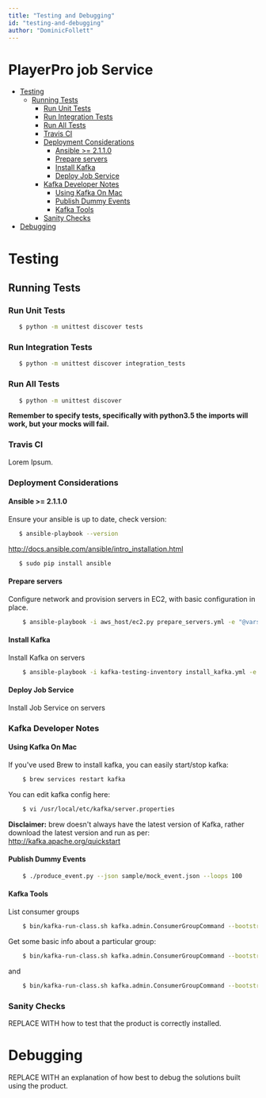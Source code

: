 ```yaml
---
title: "Testing and Debugging"
id: "testing-and-debugging" 
author: "DominicFollett"
---
```


# PlayerPro job Service

- [Testing](#testing)
  * [Running Tests](#running-tests)
    + [Run Unit Tests](#run-unit-tests)
    + [Run Integration Tests](#run-integration-tests)
    + [Run All Tests](#run-all-tests)
    + [Travis CI](#travis-ci)
    + [Deployment Considerations](#deployment-considerations)
      - [Ansible >= 2.1.1.0](#ansible----2110)
      - [Prepare servers](#prepare-servers)
      - [Install Kafka](#install-kafka)
      - [Deploy Job Service](#deploy-job-service)
    + [Kafka Developer Notes](#kafka-developer-notes)
      - [Using Kafka On Mac](#using-kafka-on-mac)
      - [Publish Dummy Events](#publish-dummy-events)
      - [Kafka Tools](#kafka-tools)
    + [Sanity Checks](#sanity-checks)
- [Debugging](#debugging)


# Testing

## Running Tests
    
### Run Unit Tests

```sh
   $ python -m unittest discover tests
```
 
### Run Integration Tests

```sh
   $ python -m unittest discover integration_tests
```

### Run All Tests

```sh
   $ python -m unittest discover
```

**Remember to specify tests, specifically with python3.5 the imports
will work, but your mocks will fail.**

### Travis CI
Lorem Ipsum.

### Deployment Considerations

#### Ansible >= 2.1.1.0
Ensure your ansible is up to date, check version:

```sh
   $ ansible-playbook --version
```

http://docs.ansible.com/ansible/intro_installation.html

```sh
   $ sudo pip install ansible
```

#### Prepare servers
Configure network and provision servers in EC2, with basic configuration in place.

```sh
    $ ansible-playbook -i aws_host/ec2.py prepare_servers.yml -e "@vars/span.yml" --private-key=aws-load_testing-private.pem
```
    
#### Install Kafka
Install Kafka on servers

```sh
    $ ansible-playbook -i kafka-testing-inventory install_kafka.yml -e "@vars/span.yml" --private-key=aws-load_testing-private.pem --user=ubuntu
```

#### Deploy Job Service
Install Job Service on servers

### Kafka Developer Notes ###

#### Using Kafka On Mac ####

If you've used Brew to install kafka, you can easily start/stop kafka:

```sh
    $ brew services restart kafka
```

You can edit kafka config here:

```sh
    $ vi /usr/local/etc/kafka/server.properties
```

**Disclaimer:** brew doesn't always have the latest version of Kafka,
rather download the latest version and run as per:
http://kafka.apache.org/quickstart

#### Publish Dummy Events ####

```sh
    $ ./produce_event.py --json sample/mock_event.json --loops 100
```

#### Kafka Tools ####
List consumer groups

```sh
    $ bin/kafka-run-class.sh kafka.admin.ConsumerGroupCommand --bootstrap-server localhost:9092 --list
```
    
Get some basic info about a particular group:

```sh
    $ bin/kafka-run-class.sh kafka.admin.ConsumerGroupCommand --bootstrap-server localhost:9092 --describe --group playerpro-event-consumer-group
```
    
and

```sh
    $ bin/kafka-run-class.sh kafka.admin.ConsumerGroupCommand --bootstrap-server localhost:9092 --describe --group playerpro-job-consumer-group
```

### Sanity Checks ###
REPLACE WITH how to test that the product is correctly installed.

# Debugging
REPLACE WITH an explanation of how best to debug the solutions built using the product. 